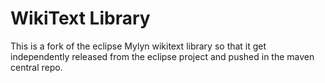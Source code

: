 WikiText Library
================

This is a fork of the eclipse Mylyn wikitext library so that it get 
independently released from the eclipse project and pushed in the 
maven central repo.

